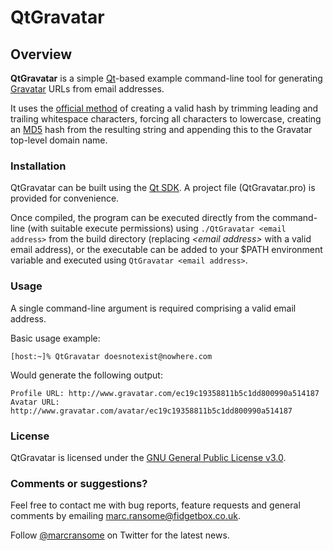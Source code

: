 # QtGravatar

## Overview
**QtGravatar** is a simple [Qt](http://qt.nokia.com/products/)-based example command-line tool for generating [Gravatar](http://www.gravatar.com) URLs from email addresses.

It uses the [official method](http://en.gravatar.com/site/implement/hash/) of creating a valid hash by trimming leading and trailing whitespace characters, forcing all characters to lowercase, creating an [MD5](http://en.wikipedia.org/wiki/MD5) hash from the resulting string and appending this to the Gravatar top-level domain name.

### Installation
QtGravatar can be built using the [Qt SDK](http://qt.nokia.com/products/qt-sdk).  A project file (QtGravatar.pro) is provided for convenience.

Once compiled, the program can be executed directly from the command-line (with suitable execute permissions) using `./QtGravatar <email address>` from the build directory (replacing _\<email address\>_ with a valid email address), or the executable can be added to your $PATH environment variable and executed using `QtGravatar <email address>`.

### Usage
A single command-line argument is required comprising a valid email address.

Basic usage example:  

	[host:~]% QtGravatar doesnotexist@nowhere.com
	
Would generate the following output:

	Profile URL: http://www.gravatar.com/ec19c19358811b5c1dd800990a514187
	Avatar URL: http://www.gravatar.com/avatar/ec19c19358811b5c1dd800990a514187

### License
QtGravatar is licensed under the [GNU General Public License v3.0](http://www.gnu.org/licenses/gpl.html).

### Comments or suggestions?
Feel free to contact me with bug reports, feature requests and general comments by emailing [marc.ransome@fidgetbox.co.uk](mailto:marc.ransome@fidgetbox.co.uk).

Follow [@marcransome](http://www.twitter.com/marcransome) on Twitter for the latest news.
